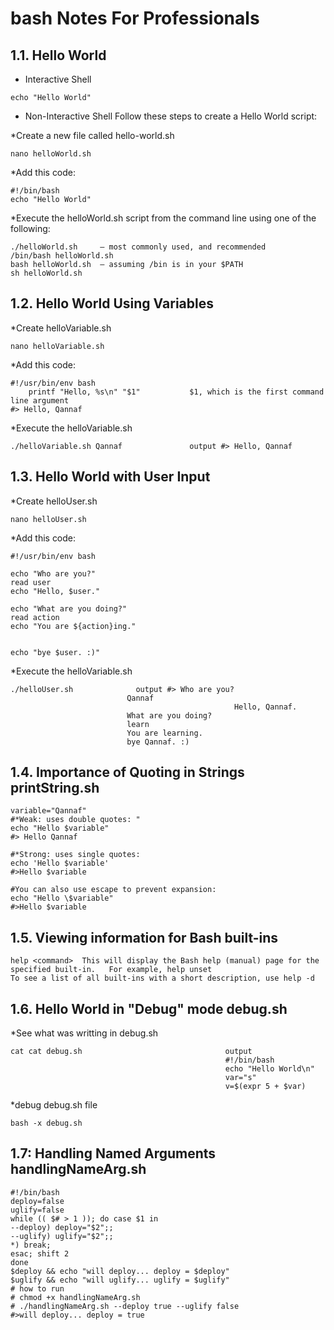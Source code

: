 # bash Notes For Professionals
## 1.1. Hello World
* Interactive Shell
``````
echo "Hello World"
``````

* Non-Interactive Shell
Follow these steps to create a Hello World script:

*Create a new file called hello-world.sh
``````
nano helloWorld.sh
``````

*Add this code:
``````
#!/bin/bash
echo "Hello World"
``````

*Execute the helloWorld.sh script from the command line using one of the following:
``````
./helloWorld.sh 	– most commonly used, and recommended
/bin/bash helloWorld.sh
bash helloWorld.sh 	– assuming /bin is in your $PATH
sh helloWorld.sh
```````


## 1.2. Hello World Using Variables
*Create helloVariable.sh
``````
nano helloVariable.sh
``````
*Add this code:
``````
#!/usr/bin/env bash
	printf "Hello, %s\n" "$1"			$1, which is the first command line argument
#> Hello, Qannaf
```````
*Execute the helloVariable.sh
``````
./helloVariable.sh Qannaf				output #> Hello, Qannaf
```````

## 1.3. Hello World with User Input
*Create helloUser.sh
```````
nano helloUser.sh
```````
*Add this code:
``````
#!/usr/bin/env bash

echo "Who are you?"
read user
echo "Hello, $user."

echo "What are you doing?"
read action
echo "You are ${action}ing."


echo "bye $user. :)"
``````
*Execute the helloVariable.sh
`````
./helloUser.sh 				output #> Who are you?
						  Qannaf
                                                  Hello, Qannaf.
						  What are you doing?
						  learn
						  You are learning.
						  bye Qannaf. :)
`````

## 1.4. Importance of Quoting in Strings	printString.sh
`````
variable="Qannaf"
#*Weak: uses double quotes: "
echo "Hello $variable"				
#> Hello Qannaf

#*Strong: uses single quotes: 
echo 'Hello $variable'				
#>Hello $variable

#You can also use escape to prevent expansion:
echo "Hello \$variable"				
#>Hello $variable
`````

## 1.5. Viewing information for Bash built-ins
`````
help <command>	This will display the Bash help (manual) page for the specified built-in.	For example, help unset 
To see a list of all built-ins with a short description, use help -d
`````

## 1.6. Hello World in "Debug" mode	debug.sh
*See what was writting in debug.sh
`````
cat cat debug.sh								output
												#!/bin/bash
												echo "Hello World\n"
												var="s"
												v=$(expr 5 + $var)
`````
*debug debug.sh file
```````
bash -x debug.sh 
```````

## 1.7: Handling Named Arguments	handlingNameArg.sh
```
#!/bin/bash
deploy=false
uglify=false
while (( $# > 1 )); do case $1 in
--deploy) deploy="$2";;
--uglify) uglify="$2";;
*) break;
esac; shift 2
done
$deploy && echo "will deploy... deploy = $deploy"
$uglify && echo "will uglify... uglify = $uglify"
# how to run
# chmod +x handlingNameArg.sh
# ./handlingNameArg.sh --deploy true --uglify false
#>will deploy... deploy = true
```
